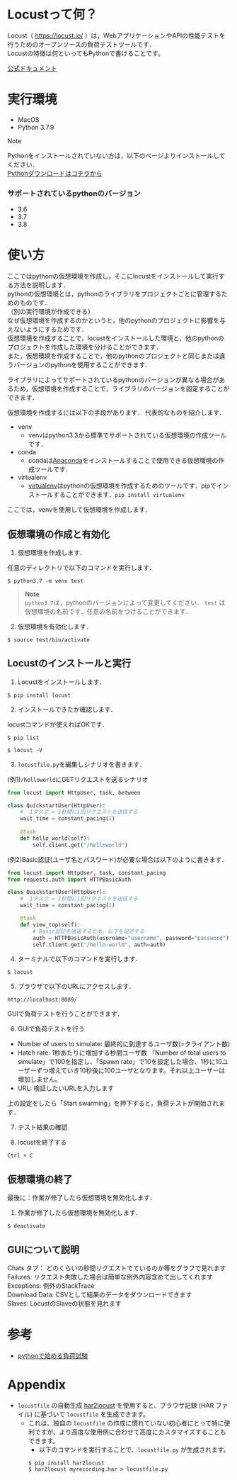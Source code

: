 # Locustって何？
Locust（ https://locust.io/ ）は，WebアプリケーションやAPIの性能テストを行うためのオープンソースの負荷テストツールです．  
Locustの特徴は何といってもPythonで書けることです。


[公式ドキュメント](https://docs.locust.io/en/stable/)



# 実行環境
- MacOS
- Python 3.7.9

> [!NOTE]  
> Pythonをインストールされていない方は，以下のページよりインストールしてください．  
> [Pythonダウンロードはコチラから](https://pythonlinks.python.jp/ja/index.html)

### サポートされているpythonのバージョン
- 3.6
- 3.7
- 3.8


# 使い方
ここではpythonの仮想環境を作成し，そこにlocustをインストールして実行する方法を説明します．  
pythonの仮想環境とは，pythonのライブラリをプロジェクトごとに管理するためのものです．  
（別の実行環境が作成できる）  
なぜ仮想環境を作成するのかというと，他のpythonのプロジェクトに影響を与えないようにするためです．  
仮想環境を作成することで，locustをインストールした環境と，他のpythonのプロジェクトを作成した環境を分けることができます．  
また，仮想環境を作成することで，他のpythonのプロジェクトと同じまたは違うバージョンのpythonを使用することができます．  

ライブラリによってサポートされているpythonのバージョンが異なる場合があるため，仮想環境を作成することで，ライブラリのバージョンを固定することができます．


仮想環境を作成するには以下の手段があります．
代表的なものを紹介します．

- venv
  - venvはpython3.3から標準でサポートされている仮想環境の作成ツールです．
- conda
  - condaは[Anaconda](https://www.anaconda.com/)をインストールすることで使用できる仮想環境の作成ツールです．
- virtualenv
  - [virtualenv](https://pypi.org/project/virtualenv/)はpythonの仮想環境を作成するためのツールです．pipでインストールすることができます．`pip install virtualenv`



ここでは，venvを使用して仮想環境を作成します．


## 仮想環境の作成と有効化

1. 仮想環境を作成します．

任意のディレクトリで以下のコマンドを実行します．

```
$ python3.7 -m venv test
```

> **Note**  
> `python3.7`は，pythonのバージョンによって変更してください．
> `test` は仮想環境の名前です．任意の名前をつけることができます．



2. 仮想環境を有効化します．

```
$ source test/bin/activate
```

## Locustのインストールと実行
1. Locustをインストールします．

```
$ pip install locust
```

2. インストールできたか確認します．

locustコマンドが使えればOKです．

```
$ pip list

$ locust -V
```

3. `locustfile.py`を編集しシナリオを書きます．  

(例1)`/helloworld`にGETリクエストを送るシナリオ

```python
from locust import HttpUser, task, between

class QuickstartUser(HttpUser):
    #  1タスク = 1秒間に1回リクエストを送信する
    wait_time = constant_pacing(1)
    
    @task
    def hello_world(self):
        self.client.get("/helloworld")
```

(例2)Basic認証(ユーザ名とパスワード)が必要な場合は以下のように書きます．

```python
from locust import HttpUser, task, constant_pacing
from requests.auth import HTTPBasicAuth

class QuickstartUser(HttpUser):
    #  1タスク = 1秒間に1回リクエストを送信する
    wait_time = constant_pacing(1)

    @task
    def view_top(self):
        # Basic認証を通過するため、以下を記述する
        auth = HTTPBasicAuth(username="username", password="password")
        self.client.get("/hello-world", auth=auth)
```



4. ターミナルで以下のコマンドを実行します．

```
$ locust
```

5. ブラウザで以下のURLにアクセスします．

```
http://localhost:8089/
```

GUIで負荷テストを行うことができます．

6. GUIで負荷テストを行う

- Number of users to simulate: 最終的に到達するユーザ数(=クライアント数)
- Hatch rate: 1秒あたりに増加する秒間ユーザ数
「Number of total users to simulate」で100を指定し、「Spawn rate」で10を設定した場合、1秒に10ユーザーずつ増えていき10秒後に100ユーザとなります。それ以上ユーザーは増加しません。
- URL: 検証したいURLを入力します

上の設定をしたら「Start swarming」を押下すると，負荷テストが開始されます．

7. テスト結果の確認

8. locustを終了する
```
Ctrl + C
```




## 仮想環境の終了
最後に：作業が修了したら仮想環境を無効化します．

1. 作業が修了したら仮想環境を無効化します．

```
$ deactivate
```



## GUIについて説明  
Chats タブ： どのくらいの秒間リクエストでているのか等をグラフで見れます  
Failures: リクエスト失敗した場合は簡単な例外内容含めて出してくれます  
Exceptions: 例外のStackTrace  
Download Data: CSVとして結果のデータをダウンロードできます  
Slaves: LocustのSlaveの状態を見れます  




# 参考
- [pythonで始める負荷試験](https://speakerdeck.com/nissy0409240/pythondeshi-merufu-he-shi-yan)

# Appendix

- `locustfile` の自動生成
  [har2locust](https://github.com/SvenskaSpel/har2locust) を使用すると、ブラウザ記録 (HAR ファイル) に基づいて
  `locustfile` を生成できます。
  - これは、独自の `locustfile` の作成に慣れていない初心者にとって特に便利ですが、より高度な使用例に合わせて高度にカスタマイズすることもできます。
    - 以下のコマンドを実行することで、`locustfile.py` が生成されます。
    ```
    $ pip install har2locust
    $ har2locust myrecording.har > locustfile.py
    ```